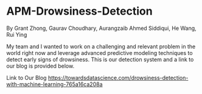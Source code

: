 # APM-Drowsiness-Detection 
By Grant Zhong, Gaurav Choudhary, Aurangzaib Ahmed Siddiqui, He Wang, Rui Ying

My team and I wanted to work on a challenging and relevant problem in the world right now and leverage advanced predictive modeling techniques to detect early signs of drowsiness. This is our detection system and a link to our blog is provided below.


Link to Our Blog https://towardsdatascience.com/drowsiness-detection-with-machine-learning-765a16ca208a
